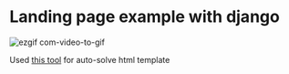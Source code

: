 # Landing page example with django
![ezgif com-video-to-gif](https://user-images.githubusercontent.com/69054810/225989973-eed943df-8fd3-45b0-8836-32528a969f4c.gif)



Used [this tool](https://github.com/M97Chahboun/django_template_static) for auto-solve html template

